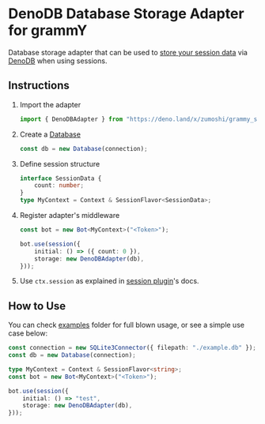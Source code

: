 # DenoDB Database Storage Adapter for grammY

Database storage adapter that can be used to [store your session data](https://grammy.dev/plugins/session.html) via [DenoDB](https://github.com/eveningkid/denodb) when using sessions.

## Instructions

1. Import the adapter

   ```ts
   import { DenoDBAdapter } from "https://deno.land/x/zumoshi/grammy_session_denodb/mod.ts";
   ```

2. Create a [Database](https://github.com/eveningkid/denodb#first-steps)

   ```ts
   const db = new Database(connection);
   ```

3. Define session structure

   ```ts
   interface SessionData {
       count: number;
   }
   type MyContext = Context & SessionFlavor<SessionData>;
   ```

4. Register adapter's middleware

   ```ts
   const bot = new Bot<MyContext>("<Token>");

   bot.use(session({
       initial: () => ({ count: 0 }),
       storage: new DenoDBAdapter(db),
   }));
   ```

5. Use `ctx.session` as explained in [session plugin](https://grammy.dev/plugins/session.html)'s docs.

## How to Use

You can check [examples](./examples) folder for full blown usage, or see a simple use case below:

```ts
const connection = new SQLite3Connector({ filepath: "./example.db" });
const db = new Database(connection);

type MyContext = Context & SessionFlavor<string>;
const bot = new Bot<MyContext>("<Token>");

bot.use(session({
    initial: () => "test",
    storage: new DenoDBAdapter(db),
}));
```
